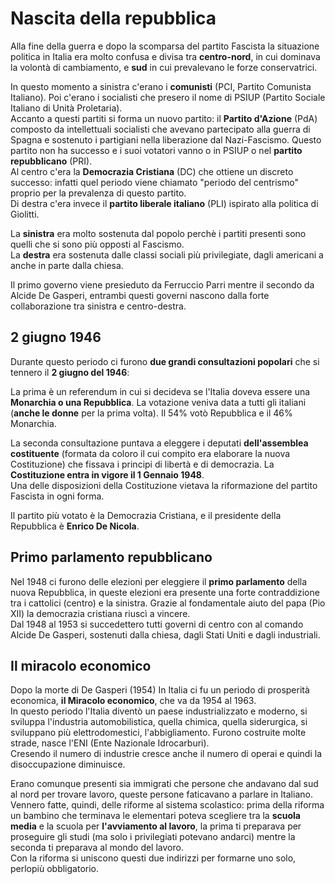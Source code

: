 # Nascita della repubblica

Alla fine della guerra e dopo la scomparsa del partito Fascista la situazione politica in Italia era molto confusa e divisa tra **centro-nord**, in cui dominava la volontà di cambiamento, e **sud** in cui prevalevano le forze conservatrici.

In questo momento a sinistra c'erano i **comunisti** (PCI, Partito Comunista Italiano). Poi c'erano i socialisti che presero il nome di PSIUP (Partito Sociale Italiano di Unità Proletaria). \
Accanto a questi partiti si forma un nuovo partito: il **Partito d'Azione** (PdA) composto da intellettuali socialisti che avevano partecipato alla guerra di Spagna e sostenuto i partigiani nella liberazione dal Nazi-Fascismo. Questo partito non ha successo e i suoi votatori vanno o in PSIUP o nel **partito repubblicano** (PRI). \
Al centro c'era la **Democrazia Cristiana** (DC) che ottiene un discreto successo: infatti quel periodo viene chiamato "periodo del centrismo" proprio per la prevalenza di questo partito. \
Di destra c'era invece il **partito liberale italiano** (PLI) ispirato alla politica di Giolitti.

La **sinistra** era molto sostenuta dal popolo perchè i partiti presenti sono quelli che si sono più opposti al Fascismo. \
La **destra** era sostenuta dalle classi sociali più privilegiate, dagli americani a anche in parte dalla chiesa.

Il primo governo viene presieduto da Ferruccio Parri mentre il secondo da Alcide De Gasperi, entrambi questi governi nascono dalla forte collaborazione tra sinistra e centro-destra.

## 2 giugno 1946

Durante questo periodo ci furono **due grandi consultazioni popolari** che si tennero il **2 giugno del 1946**:

La prima è un referendum in cui si decideva se l'Italia doveva essere una **Monarchia o una Repubblica**. La votazione veniva data a tutti gli italiani (**anche le donne** per la prima volta). Il 54% votò Repubblica e il 46% Monarchia.

La seconda consultazione puntava a eleggere i deputati **dell'assemblea costituente** (formata da coloro il cui compito era elaborare la nuova Costituzione) che fissava i principi di libertà e di democrazia. La **Costituzione entra in vigore il 1 Gennaio 1948**. \
Una delle disposizioni della Costituzione vietava la riformazione del partito Fascista in ogni forma.

Il partito più votato è la Democrazia Cristiana, e il presidente della Repubblica è **Enrico De Nicola**.

## Primo parlamento repubblicano

Nel 1948 ci furono delle elezioni per eleggiere il **primo parlamento** della nuova Repubblica, in queste elezioni era presente una forte contraddizione tra i cattolici (centro) e la sinistra. Grazie al fondamentale aiuto del papa (Pio XII) la democrazia cristiana riuscì a vincere. \
Dal 1948 al 1953 si succedettero tutti governi di centro con al comando Alcide De Gasperi, sostenuti dalla chiesa, dagli Stati Uniti e dagli industriali.

## Il miracolo economico

Dopo la morte di De Gasperi (1954) In Italia ci fu un periodo di prosperità economica, **il Miracolo economico**, che va da 1954 al 1963. \
In questo periodo l'Italia diventò un paese industrializzato e moderno, si sviluppa l'industria automobilistica, quella chimica, quella siderurgica, si sviluppano più elettrodomestici, l'abbigliamento. Furono costruite molte strade, nasce l'ENI (Ente Nazionale Idrocarburi). \
Cresendo il numero di industrie cresce anche il numero di operai e quindi la disoccupazione diminuisce.

Erano comunque presenti sia immigrati che persone che andavano dal sud al nord per trovare lavoro, queste persone faticavano a parlare in Italiano. Vennero fatte, quindi, delle riforme al sistema scolastico: prima della riforma un bambino che terminava le elementari poteva scegliere tra la **scuola media** e la scuola per **l'avviamento al lavoro**, la prima ti preparava per proseguire gli studi (ma solo i privilegiati potevano andarci) mentre la seconda ti preparava al mondo del lavoro. \
Con la riforma si uniscono questi due indirizzi per formarne uno solo, perlopiù obbligatorio.
